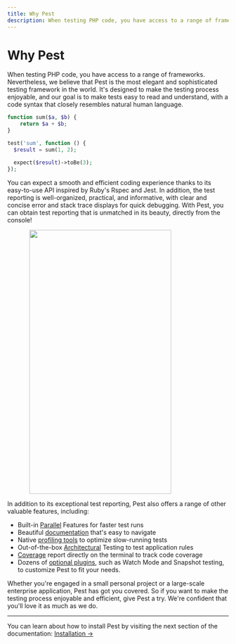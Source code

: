 ```yaml
---
title: Why Pest
description: When testing PHP code, you have access to a range of frameworks. Nevertheless, we believe that Pest is the most elegant and sophisticated testing framework in the world. It's designed to make the testing process enjoyable, and our goal is to make tests easy to read and understand, with a code syntax that closely resembles natural human language.
---
```


# Why Pest

When testing PHP code, you have access to a range of frameworks. Nevertheless, we believe that Pest is the most elegant and sophisticated testing framework in the world. It's designed to make the testing process enjoyable, and our goal is to make tests easy to read and understand, with a code syntax that closely resembles natural human language.


```php
function sum($a, $b) {
    return $a + $b;
}

test('sum', function () {
  $result = sum(1, 2);

  expect($result)->toBe(3);
});
```

You can expect a smooth and efficient coding experience thanks to its easy-to-use API inspired by Ruby's Rspec and Jest. In addition, the test reporting is well-organized, practical, and informative, with clear and concise error and stack trace displays for quick debugging. With Pest, you can obtain test reporting that is unmatched in its beauty, directly from the console!

<div >
    <img src="/assets/img/failure.webp" style="display: block; margin-left: auto; margin-right: auto;" width="80%" height="600" />
</div>

In addition to its exceptional test reporting, Pest also offers a range of other valuable features, including:

- Built-in [Parallel](/docs/optimizing-tests#parallel) Features for faster test runs
- Beautiful [documentation](/docs/installation) that's easy to navigate
- Native [profiling tools](/docs/optimizing-tests#profiling) to optimize slow-running tests
- Out-of-the-box [Architectural](/docs/arch-testing) Testing to test application rules
- [Coverage](/docs/test-coverage) report directly on the terminal to track code coverage
- Dozens of [optional plugins](/docs/plugins), such as Watch Mode and Snapshot testing, to customize Pest to fit your needs.

Whether you're engaged in a small personal project or a large-scale enterprise application, Pest has got you covered. So if you want to make the testing process enjoyable and efficient, give Pest a try. We're confident that you'll love it as much as we do.

---

You can learn about how to install Pest by visiting the next section of the documentation: [Installation →](/docs/installation)
